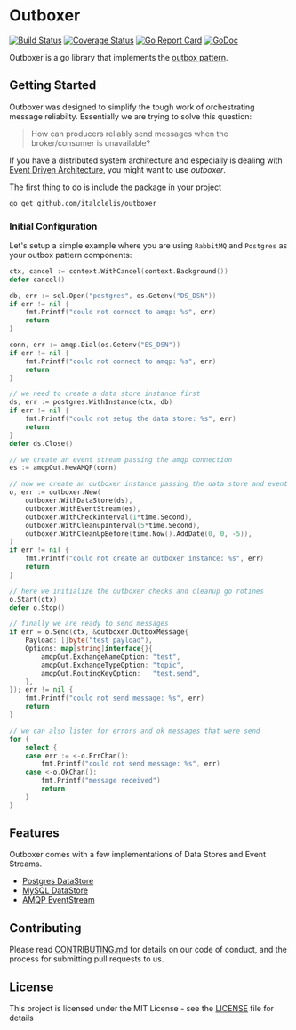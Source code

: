 # Outboxer

[![Build Status](https://github.com/italolelis/outboxer/workflows/.github/workflows/main.yml/badge.svg)](https://github.com/italolelis/outboxer/actions)
[![Coverage Status](https://coveralls.io/repos/github/italolelis/outboxer/badge.svg?branch=master)](https://coveralls.io/github/italolelis/outboxer?branch=master)
[![Go Report Card](https://goreportcard.com/badge/github.com/italolelis/outboxer)](https://goreportcard.com/report/github.com/italolelis/outboxer)
[![GoDoc](https://godoc.org/github.com/italolelis/outboxer?status.svg)](https://godoc.org/github.com/italolelis/outboxer)

Outboxer is a go library that implements the [outbox pattern](http://www.kamilgrzybek.com/design/the-outbox-pattern/).

## Getting Started

Outboxer was designed to simplify the tough work of orchestrating message reliabilty. Essentially we are trying to solve this question:

> How can producers reliably send messages when the broker/consumer is unavailable?

If you have a distributed system architecture and especially is dealing 
with [Event Driven Architecture](https://martinfowler.com/articles/201701-event-driven.html), you might 
want to use *outboxer*.

The first thing to do is include the package in your project

```sh
go get github.com/italolelis/outboxer
```

### Initial Configuration
Let's setup a simple example where you are using `RabbitMQ` and `Postgres` as your outbox pattern components:

```go
ctx, cancel := context.WithCancel(context.Background())
defer cancel()

db, err := sql.Open("postgres", os.Getenv("DS_DSN"))
if err != nil {
    fmt.Printf("could not connect to amqp: %s", err)
    return
}

conn, err := amqp.Dial(os.Getenv("ES_DSN"))
if err != nil {
    fmt.Printf("could not connect to amqp: %s", err)
    return
}

// we need to create a data store instance first
ds, err := postgres.WithInstance(ctx, db)
if err != nil {
    fmt.Printf("could not setup the data store: %s", err)
    return
}
defer ds.Close()

// we create an event stream passing the amqp connection
es := amqpOut.NewAMQP(conn)

// now we create an outboxer instance passing the data store and event stream
o, err := outboxer.New(
    outboxer.WithDataStore(ds),
    outboxer.WithEventStream(es),
    outboxer.WithCheckInterval(1*time.Second),
    outboxer.WithCleanupInterval(5*time.Second),
    outboxer.WithCleanUpBefore(time.Now().AddDate(0, 0, -5)),
)
if err != nil {
    fmt.Printf("could not create an outboxer instance: %s", err)
    return
}

// here we initialize the outboxer checks and cleanup go rotines
o.Start(ctx)
defer o.Stop()

// finally we are ready to send messages
if err = o.Send(ctx, &outboxer.OutboxMessage{
    Payload: []byte("test payload"),
    Options: map[string]interface{}{
        amqpOut.ExchangeNameOption: "test",
        amqpOut.ExchangeTypeOption: "topic",
        amqpOut.RoutingKeyOption:   "test.send",
    },
}); err != nil {
    fmt.Printf("could not send message: %s", err)
    return
}

// we can also listen for errors and ok messages that were send
for {
    select {
    case err := <-o.ErrChan():
        fmt.Printf("could not send message: %s", err)
    case <-o.OkChan():
        fmt.Printf("message received")
        return
    }
}
```

## Features

Outboxer comes with a few implementations of Data Stores and Event Streams.

- [Postgres DataStore](postgres/)
- [MySQL DataStore](mysql/)
- [AMQP EventStream](amqp/)

## Contributing

Please read [CONTRIBUTING.md](CONTRIBUTING.md) for details on our code of conduct, and the process for submitting pull requests to us.

## License

This project is licensed under the MIT License - see the [LICENSE](LICENSE) file for details
